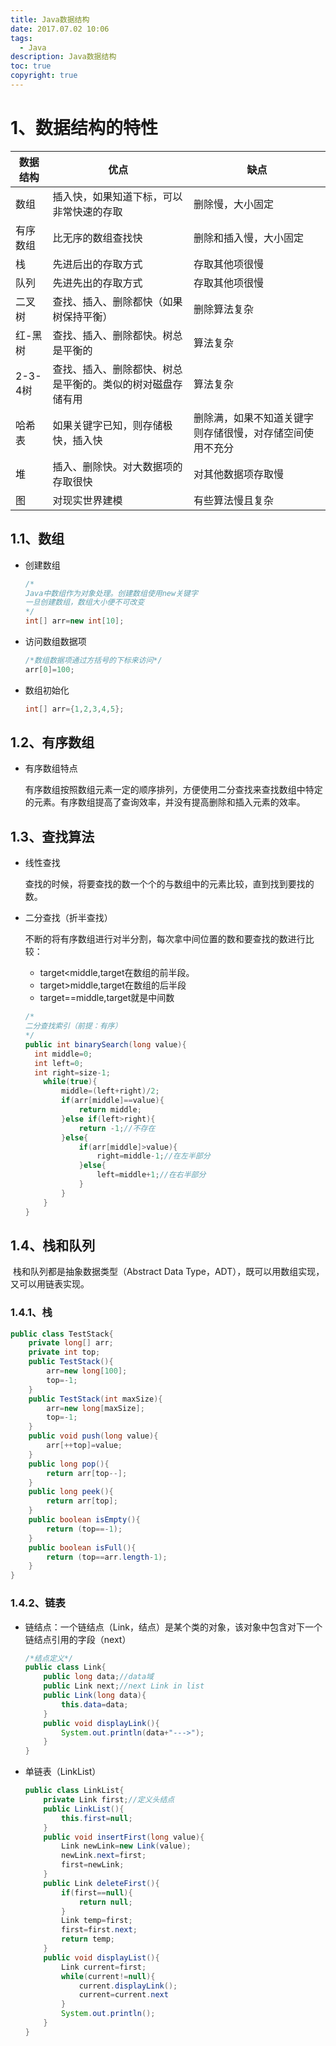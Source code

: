 ```yaml
---
title: Java数据结构
date: 2017.07.02 10:06
tags:
  - Java
description: Java数据结构
toc: true
copyright: true
---
```


# 1、数据结构的特性

| 数据结构 | 优点                                                       | 缺点                                                     |
| -------- | ---------------------------------------------------------- | -------------------------------------------------------- |
| 数组     | 插入快，如果知道下标，可以非常快速的存取                   | 删除慢，大小固定                                         |
| 有序数组 | 比无序的数组查找快                                         | 删除和插入慢，大小固定                                   |
| 栈       | 先进后出的存取方式                                         | 存取其他项很慢                                           |
| 队列     | 先进先出的存取方式                                         | 存取其他项很慢                                           |
| 二叉树   | 查找、插入、删除都快（如果树保持平衡）                     | 删除算法复杂                                             |
| 红-黑树  | 查找、插入、删除都快。树总是平衡的                         | 算法复杂                                                 |
| 2-3-4树  | 查找、插入、删除都快、树总是平衡的。类似的树对磁盘存储有用 | 算法复杂                                                 |
| 哈希表   | 如果关键字已知，则存储极快，插入快                         | 删除满，如果不知道关键字则存储很慢，对存储空间使用不充分 |
| 堆       | 插入、删除快。对大数据项的存取很快                         | 对其他数据项存取慢                                       |
| 图       | 对现实世界建模                                             | 有些算法慢且复杂                                         |

## 1.1、数组

- 创建数组

  ```java
  /*
  Java中数组作为对象处理。创建数组使用new关键字
  一旦创建数组，数组大小便不可改变
  */
  int[] arr=new int[10];
  ```

- 访问数组数据项

  ```java
  /*数组数据项通过方括号的下标来访问*/
  arr[0]=100;
  ```

- 数组初始化

  ```java
  int[] arr={1,2,3,4,5};
  ```

## 1.2、有序数组

- 有序数组特点

  有序数组按照数组元素一定的顺序排列，方便使用二分查找来查找数组中特定的元素。有序数组提高了查询效率，并没有提高删除和插入元素的效率。

## 1.3、查找算法

- 线性查找

  查找的时候，将要查找的数一个个的与数组中的元素比较，直到找到要找的数。

- 二分查找（折半查找）

  不断的将有序数组进行对半分割，每次拿中间位置的数和要查找的数进行比较：

  - target<middle,target在数组的前半段。
  - target>middle,target在数组的后半段
  - target==middle,target就是中间数

  ```java
  /*
  二分查找索引（前提：有序）
  */
  public int binarySearch(long value){
  	int middle=0;
  	int left=0;
  	int right=size-1;
      while(true){
          middle=(left+right)/2;
          if(arr[middle]==value){
              return middle;
          }else if(left>right){
              return -1;//不存在
          }else{
              if(arr[middle]>value){
                  right=middle-1;//在左半部分
              }else{
                  left=middle+1;//在右半部分
              }
          }
      }
  }
  ```

## 1.4、栈和队列

​	栈和队列都是抽象数据类型（Abstract Data Type，ADT），既可以用数组实现，又可以用链表实现。

### 1.4.1、栈

```java
public class TestStack{
    private long[] arr;
    private int top;
    public TestStack(){
        arr=new long[100];
        top=-1;
    }
    public TestStack(int maxSize){
        arr=new long[maxSize];
        top=-1;
    }
    public void push(long value){
        arr[++top]=value;
    }
    public long pop(){
        return arr[top--];
    }
    public long peek(){
        return arr[top];
    }
    public boolean isEmpty(){
        return (top==-1);
    }
    public boolean isFull(){
        return (top==arr.length-1);
    }
}
```

### 1.4.2、链表

- 链结点：一个链结点（Link，结点）是某个类的对象，该对象中包含对下一个链结点引用的字段（next）

  ```java
  /*结点定义*/
  public class Link{
      public long data;//data域
      public Link next;//next Link in list
      public Link(long data){
          this.data=data;
      }
      public void displayLink(){
          System.out.println(data+"--->");
      }
  }
  ```

- 单链表（LinkList）

  ```java
  public class LinkList{
      private Link first;//定义头结点
      public LinkList(){
          this.first=null;
      }
      public void insertFirst(long value){
          Link newLink=new Link(value);
          newLink.next=first;
          first=newLink;
      }
      public Link deleteFirst(){
          if(first==null){
              return null;
          }
          Link temp=first;
          first=first.next;
          return temp;
      }
      public void displayList(){
          Link current=first;
          while(current!=null){
              current.displayLink();
              current=current.next
          }
          System.out.println();
      }
  }
  ```

  

